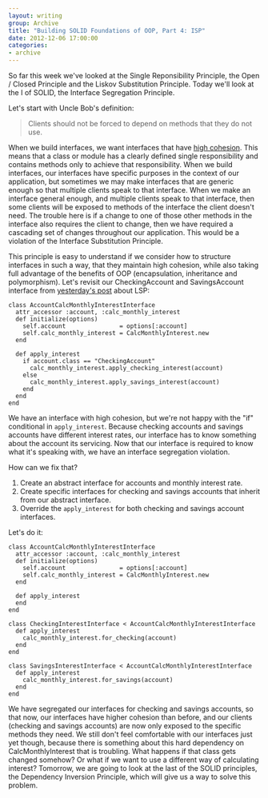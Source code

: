 ```yaml
---
layout: writing
group: Archive
title: "Building SOLID Foundations of OOP, Part 4: ISP"
date: 2012-12-06 17:00:00
categories:
- archive
---
```


So far this week we've looked at the Single Reponsibility Principle, the Open / Closed Principle and the Liskov Substitution Principle. Today we'll look at the I of SOLID, the Interface Segregation Principle.

Let's start with Uncle Bob's definition:

> Clients should not be forced to depend on methods that they do not use.

When we build interfaces, we want interfaces that have <a href="http://en.wikipedia.org/wiki/Cohesion_(computer_science)">high cohesion</a>. This means that a class or module has a clearly defined single responsibility and contains methods only to achieve that responsibility. When we build interfaces, our interfaces have specific purposes in the context of our application, but sometimes we may make interfaces that are generic enough so that multiple clients speak to that interface. When we make an interface general enough, and multiple clients speak to that interface, then some clients will be exposed to methods of the interface the client doesn't need. The trouble here is if a change to one of those other methods in the interface also requires the client to change, then we have required a cascading set of changes throughout our application. This would be a violation of the Interface Substitution Principle.

This principle is easy to understand if we consider how to structure interfaces in such a way, that they maintain high cohesion, while also taking full advantage of the benefits of OOP (encapsulation, inheritance and polymorphism). Let's revisit our CheckingAccount and SavingsAccount interface from [yesterday's post](http://selfless-singleton.rickwinfrey.com/2012/12/05/building-solid-foundations-of-oop-part-3-lsp/) about LSP:

    class AccountCalcMonthlyInterestInterface
      attr_accessor :account, :calc_monthly_interest
      def initialize(options)
        self.account               = options[:account]
        self.calc_monthly_interest = CalcMonthlyInterest.new
      end

      def apply_interest
        if account.class == "CheckingAccount"
          calc_monthly_interest.apply_checking_interest(account)
        else
          calc_monthly_interest.apply_savings_interest(account)
        end
      end
    end

We have an interface with high cohesion, but we're not happy with the "if" conditional in `apply_interest`. Because checking accounts and savings accounts have different interest rates, our interface has to know something about the account its servicing. Now that our interface is required to know what it's speaking with, we have an interface segregation violation.

How can we fix that?

1. Create an abstract interface for accounts and monthly interest rate.
2. Create specific interfaces for checking and savings accounts that inherit from our abstract interface.
3. Override the `apply_interest` for both checking and savings account interfaces.

Let's do it:

    class AccountCalcMonthlyInterestInterface
      attr_accessor :account, :calc_monthly_interest
      def initialize(options)
        self.account               = options[:account]
        self.calc_monthly_interest = CalcMonthlyInterest.new
      end

      def apply_interest
      end
    end

    class CheckingInterestInterface < AccountCalcMonthlyInterestInterface
      def apply_interest
        calc_monthly_interest.for_checking(account)
      end
    end

    class SavingsInterestInterface < AccountCalcMonthlyInterestInterface
      def apply_interest
        calc_monthly_interest.for_savings(account)
      end
    end

We have segregated our interfaces for checking and savings accounts, so that now, our interfaces have higher cohesion than before, and our clients (checking and savings accounts) are now only exposed to the specific methods they need. We still don't feel comfortable with our interfaces just yet though, because there is something about this hard dependency on CalcMonthlyInterest that is troubling. What happens if that class gets changed somehow? Or what if we want to use a different way of calculating interest? Tomorrow, we are going to look at the last of the SOLID principles, the Dependency Inversion Principle, which will give us a way to solve this problem.
